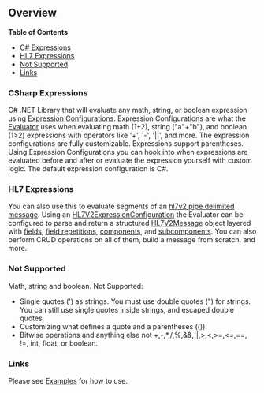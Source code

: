 ## Overview

**Table of Contents**
- [C# Expressions](#csharp-expressions)
- [HL7 Expressions](#hl7-expressions)
- [Not Supported](#not-supported)
- [Links](#links)

### CSharp Expressions

C# .NET Library that will evaluate any math, string, or boolean expression using [Expression Configurations](ExpressionConfigurations.html). Expression Configurations are what the [Evaluator](../api/HL7Tools.Evaluator.html) uses when evaluating math (1+2), string ("a"+"b"), and boolean (1>2) expressions with operators like '+', '-', '||', and more. The expression configurations are fully customizable. Expressions support parentheses. Using Expression Configurations you can hook into when expressions are evaluated before and after or evaluate the expression yourself with custom logic. The default expression configuration is C#. 

### HL7 Expressions

You can also use this to evaluate segments of an [hl7v2 pipe delimited message](https://en.wikipedia.org/wiki/Health_Level_7). Using an [HL7V2ExpressionConfiguration](../api/HL7Tools.HL7V2ExpressionConfiguration.html) the Evaluator can be configured to parse and return a structured [HL7V2Message](../api/HL7Tools.HL7V2Message.html) object layered with [fields](../api/HL7Tools.HL7V2Field.html), [field repetitions](../api/HL7Tools.HL7V2FieldRepetition.html), [components](../api/HL7Tools.HL7V2Component.html), and [subcomponents](../api/HL7Tools.HL7V2SubComponent.html). You can also perform CRUD operations on all of them, build a message from scratch, and more.

### Not Supported

Math, string and boolean. Not Supported:
 - Single quotes (') as strings. You must use double quotes (") for strings. You can still use single quotes inside strings, and escaped double quotes.
 - Customizing what defines a quote and a parentheses (()).
 - Bitwise operations and anything else not +,-,*,/,%,&&,||,>,<,>=,<=,==, !=, int, float, or boolean.

### Links

Please see [Examples](Examples.html) for how to use.